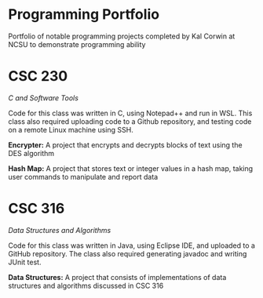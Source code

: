 # Programming Portfolio
Portfolio of notable programming projects completed by Kal Corwin at NCSU to demonstrate programming ability

# CSC 230
*C and Software Tools*

Code for this class was written in C, using Notepad++ and run in WSL.
This class also required uploading code to a Github repository, and testing code on a remote Linux machine using SSH.

**Encrypter:** A project that encrypts and decrypts blocks of text using the DES algorithm

**Hash Map:** A project that stores text or integer values in a hash map, taking user commands to manipulate and report data

# CSC 316
*Data Structures and Algorithms*

Code for this class was written in Java, using Eclipse IDE, and uploaded to a GitHub repository.
The class also required generating javadoc and writing JUnit test.

**Data Structures:** A project that consists of implementations of data structures and algorithms discussed in CSC 316
